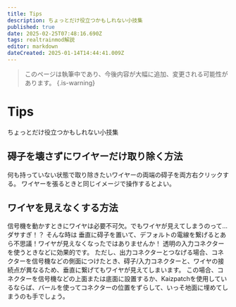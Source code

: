 ```yaml
---
title: Tips
description: ちょっとだけ役立つかもしれない小技集
published: true
date: 2025-02-25T07:48:16.690Z
tags: realtrainmod解説
editor: markdown
dateCreated: 2025-01-14T14:44:41.009Z
---
```


> このページは執筆中であり、今後内容が大幅に追加、変更される可能性があります。
{.is-warning}

# Tips
ちょっとだけ役立つかもしれない小技集

## 碍子を壊さずにワイヤーだけ取り除く方法
何も持っていない状態で取り除きたいワイヤーの両端の碍子を両方右クリックする。
ワイヤーを張るときと同じイメージで操作するとよい。

## ワイヤを見えなくする方法
信号機を動かすときにワイヤは必要不可欠。でもワイヤが見えてしまうのって...ダサすぎ！？
そんな時は 垂直に碍子を置いて、デフォルトの電線を繋げるとあら不思議！ワイヤが見えなくなったではありませんか！
透明の入力コネクターを使うときなどに効果的です。
ただし、出力コネクターとつなげる場合、コネクターを信号機などの側面につけたとき、碍子/入力コネクターと、ワイヤの接続点が異なるため、垂直に繋げてもワイヤが見えてしまいます。
この場合、コネクターを信号機などの上面または底面に設置するか、Kaizpatchを使用しているならば、バールを使ってコネクターの位置をずらして、いっそ地面に埋めてしまうのも手でしょう。